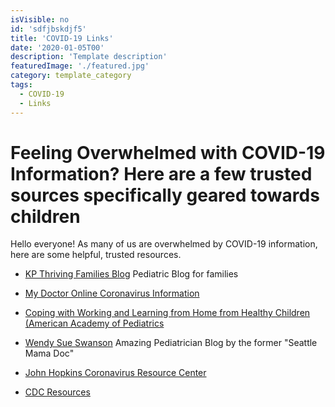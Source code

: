 ```yaml
---
isVisible: no
id: 'sdfjbskdjf5'
title: 'COVID-19 Links'
date: '2020-01-05T00'
description: 'Template description'
featuredImage: './featured.jpg'
category: template_category
tags:
  - COVID-19
  - Links
---
```


# **Feeling Overwhelmed with COVID-19 Information? Here are a few trusted sources specifically geared towards children**

Hello everyone! As many of us are overwhelmed by COVID-19 information, here are some helpful, trusted resources. 

* [KP Thriving Families Blog](https://kpthrivingfamilies.org/pediatricsblog/protecting-your-family-from-covid-19-coronavirus/)
Pediatric Blog for families

* [My Doctor Online Coronavirus Information](https://mydoctor.kaiserpermanente.org/covid-19/)

* [Coping with Working and Learning from Home from Healthy Children (American Academy of Pediatrics](https://healthychildren.org/English/health-issues/conditions/chest-lungs/Pages/Working-and-Learning-from-Home-During-the-COVID-19-Outbreak.aspx)

* [Wendy Sue Swanson](https://www.wendysueswanson.com/covid19-q-a-the-cost-of-covid19-especially-for-children/) 
Amazing Pediatrician Blog by the former "Seattle Mama Doc"

* [John Hopkins Coronavirus Resource Center](https://coronavirus.jhu.edu/)

* [CDC Resources](https://www.cdc.gov/coronavirus/2019-ncov/index.html)



